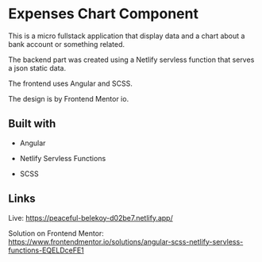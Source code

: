 # Expenses Chart Component

This is a micro fullstack application that display data and a chart about a bank account or something related.

The backend part was created using a Netlify servless function that serves a json static data.

The frontend uses Angular and SCSS.

The design is by Frontend Mentor io.

## Built with

- Angular

- Netlify Servless Functions

- SCSS

## Links

Live: <https://peaceful-belekoy-d02be7.netlify.app/>

Solution on Frontend Mentor: <https://www.frontendmentor.io/solutions/angular-scss-netlify-servless-functions-EQELDceFE1>

